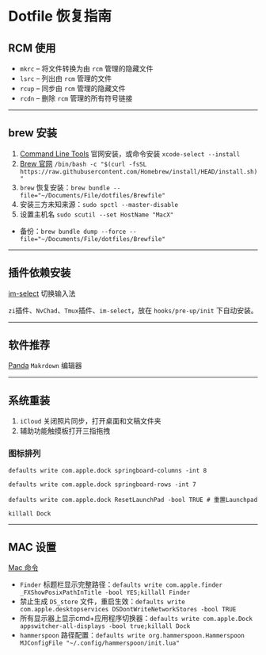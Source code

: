 # Dotfile 恢复指南
## RCM 使用

- `mkrc` – 将文件转换为由 `rcm` 管理的隐藏文件
- `lsrc` – 列出由 `rcm` 管理的文件
- `rcup` – 同步由 `rcm` 管理的隐藏文件
- `rcdn` – 删除 `rcm`  管理的所有符号链接
---
## brew 安装

1. [Command Line Tools](https://developer.apple.com/download/all/?q=Command) 官网安装，或命令安装 `xcode-select --install`
2. [Brew 官网](https://brew.sh/index_zh-cn) `/bin/bash -c "$(curl -fsSL https://raw.githubusercontent.com/Homebrew/install/HEAD/install.sh)"`
3. `brew` 恢复安装：`brew bundle --file="~/Documents/File/dotfiles/Brewfile"`
4. 安装三方未知来源：`sudo spctl --master-disable`
5. 设置主机名 `sudo scutil --set HostName "MacX"`

* 备份：`brew bundle dump --force --file="~/Documents/File/dotfiles/Brewfile"`
---
## 插件依赖安装

[im-select](https://github.com/daipeihust/im-select/tree/master/im-select-mac/out) 切换输入法

`zi`插件、`NvChad`、`Tmux`插件、`im-select`，放在 `hooks/pre-up/init` 下自动安装。

---
## 软件推荐
[Panda](https://bear.app/cn/alpha/) `Makrdown` 编辑器

---

## 系统重装

1. `iCloud` 关闭照片同步，打开桌面和文稿文件夹
2. 辅助功能触摸板打开三指拖拽

### 图标排列

```shell
defaults write com.apple.dock springboard-columns -int 8

defaults write com.apple.dock springboard-rows -int 7

defaults write com.apple.dock ResetLaunchPad -bool TRUE # 重置Launchpad

killall Dock
```

---
## MAC 设置
[Mac 命令](https://github.com/mathiasbynens/dotfiles/blob/main/.macos)

* `Finder` 标题栏显示完整路径：`defaults write com.apple.finder _FXShowPosixPathInTitle -bool YES;killall Finder`
* 禁止生成 `DS_store` 文件，重启生效：`defaults write com.apple.desktopservices DSDontWriteNetworkStores -bool TRUE`
* 所有显示器上显示cmd+应用程序切换器：`defaults write com.apple.Dock appswitcher-all-displays -bool true;killall Dock`
* `hammerspoon` 路径配置：`defaults write org.hammerspoon.Hammerspoon MJConfigFile "~/.config/hammerspoon/init.lua"`
